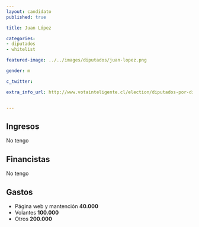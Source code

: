 ```yaml
---
layout: candidato
published: true

title: Juan López 

categories:
- diputados
- whitelist

featured-image: ../../images/diputados/juan-lopez.png

gender: m

c_twitter: 

extra_info_url: http://www.votainteligente.cl/election/diputados-por-distrito-18/juan-lopez-baldoma


---
```



## Ingresos


No tengo


## Financistas


No tengo


## Gastos


- Página web y mantención  **40.000**
- Volantes                 **100.000**
- Otros                    **200.000**
